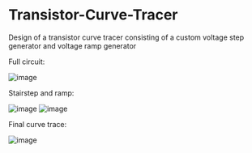 # Transistor-Curve-Tracer
Design of a transistor curve tracer consisting of a custom voltage step generator and voltage ramp generator

Full circuit:

![image](https://user-images.githubusercontent.com/45322860/133713383-8a0b94c3-d343-4988-be49-845a4c71da94.png)

Stairstep and ramp:

![image](https://user-images.githubusercontent.com/45322860/133946902-f68c712c-5c36-4af9-bd27-5132580839f1.png) ![image](https://user-images.githubusercontent.com/45322860/133946925-b38dcd3f-8895-4e0d-ba61-cd76fad2f543.png)


Final curve trace:

![image](https://user-images.githubusercontent.com/45322860/133713415-2346186a-376f-41bc-808d-cc6a0ce96f06.png)
